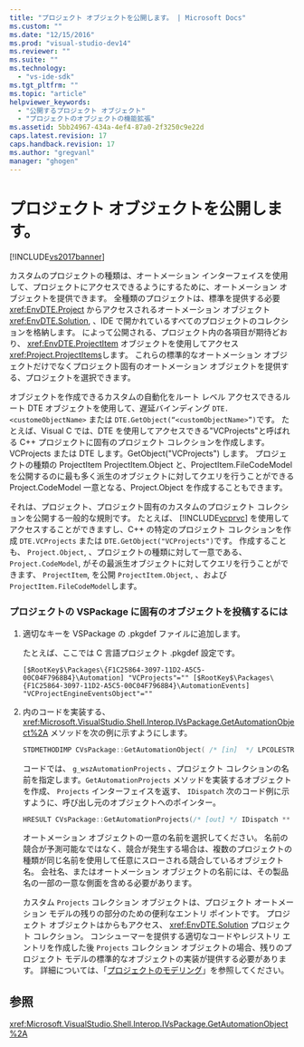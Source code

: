 ```yaml
---
title: "プロジェクト オブジェクトを公開します。 | Microsoft Docs"
ms.custom: ""
ms.date: "12/15/2016"
ms.prod: "visual-studio-dev14"
ms.reviewer: ""
ms.suite: ""
ms.technology: 
  - "vs-ide-sdk"
ms.tgt_pltfrm: ""
ms.topic: "article"
helpviewer_keywords: 
  - "公開するプロジェクト オブジェクト"
  - "プロジェクトのオブジェクトの機能拡張"
ms.assetid: 5bb24967-434a-4ef4-87a0-2f3250c9e22d
caps.latest.revision: 17
caps.handback.revision: 17
ms.author: "gregvanl"
manager: "ghogen"
---
```

# プロジェクト オブジェクトを公開します。
[!INCLUDE[vs2017banner](../../code-quality/includes/vs2017banner.md)]

カスタムのプロジェクトの種類は、オートメーション インターフェイスを使用して、プロジェクトにアクセスできるようにするために、オートメーション オブジェクトを提供できます。 全種類のプロジェクトは、標準を提供する必要 <xref:EnvDTE.Project> からアクセスされるオートメーション オブジェクト <xref:EnvDTE.Solution>, 、IDE で開かれているすべてのプロジェクトのコレクションを格納します。 によって公開される、プロジェクト内の各項目が期待どおり、 <xref:EnvDTE.ProjectItem> オブジェクトを使用してアクセス <xref:Project.ProjectItems>します。 これらの標準的なオートメーション オブジェクトだけでなくプロジェクト固有のオートメーション オブジェクトを提供する、プロジェクトを選択できます。  
  
 オブジェクトを作成できるカスタムの自動化をルート レベル アクセスできるルート DTE オブジェクトを使用して、遅延バインディング `DTE.<customeObjectName>` または `DTE.GetObject(“<customObjectName>”)`です。 たとえば、Visual C では、DTE を使用してアクセスできる"VCProjects"と呼ばれる C\+\+ プロジェクトに固有のプロジェクト コレクションを作成します。VCProjects または DTE します。GetObject\("VCProjects"\) します。 プロジェクトの種類の ProjectItem ProjectItem.Object と、ProjectItem.FileCodeModel を公開するのに最も多く派生のオブジェクトに対してクエリを行うことができる Project.CodeModel 一意となる、Project.Object を作成することもできます。  
  
 それは、プロジェクト、プロジェクト固有のカスタムのプロジェクト コレクションを公開する一般的な規則です。 たとえば、 [!INCLUDE[vcprvc](../../debugger/includes/vcprvc_md.md)] を使用してアクセスすることができますし、C\+\+ の特定のプロジェクト コレクションを作成 `DTE.VCProjects` または `DTE.GetObject("VCProjects")`です。 作成することも、 `Project.Object`, 、プロジェクトの種類に対して一意である、 `Project.CodeModel`, がその最派生オブジェクトに対してクエリを行うことができます、 `ProjectItem`, を公開 `ProjectItem.Object`, 、および `ProjectItem.FileCodeModel`します。  
  
### プロジェクトの VSPackage に固有のオブジェクトを投稿するには  
  
1.  適切なキーを VSPackage の .pkgdef ファイルに追加します。  
  
     たとえば、ここでは C 言語プロジェクト .pkgdef 設定です。  
  
    ```  
    [$RootKey$\Packages\{F1C25864-3097-11D2-A5C5-00C04F7968B4}\Automation] "VCProjects"="" [$RootKey$\Packages\{F1C25864-3097-11D2-A5C5-00C04F7968B4}\AutomationEvents] "VCProjectEngineEventsObject"=""  
    ```  
  
2.  内のコードを実装する、 <xref:Microsoft.VisualStudio.Shell.Interop.IVsPackage.GetAutomationObject%2A> メソッドを次の例に示すようにします。  
  
    ```cpp  
    STDMETHODIMP CVsPackage::GetAutomationObject( /* [in]  */ LPCOLESTR       pszPropName, /* [out] */ IDispatch **    ppIDispatch) { ExpectedPtrRet(pszPropName); ExpectedPtrRet(ppIDispatch); *ppIDispatch = NULL; if (m_fZombie) return E_UNEXPECTED; if (_wcsicmp(pszPropName, g_wszAutomationProjects) == 0) { return GetAutomationProjects(ppIDispatch); } else if (_wcsicmp(pszPropName, g_wszAutomationProjectsEvents) == 0) { return CAutomationEvents::GetAutomationEvents(ppIDispatch); } else if (_wcsicmp(pszPropName, g_wszAutomationProjectItemsEvents) == 0) { return CAutomationEvents::GetAutomationEvents(ppIDispatch); } return E_INVALIDARG; }   
    ```  
  
     コードでは、 `g_wszAutomationProjects` 、プロジェクト コレクションの名前を指定します。`GetAutomationProjects` メソッドを実装するオブジェクトを作成、 `Projects` インターフェイスを返す、 `IDispatch` 次のコード例に示すように、呼び出し元のオブジェクトへのポインター。  
  
    ```cpp  
    HRESULT CVsPackage::GetAutomationProjects(/* [out] */ IDispatch ** ppIDispatch) { ExpectedPtrRet(ppIDispatch); *ppIDispatch = NULL; if (!m_srpAutomationProjects) { HRESULT hr = CACProjects::CreateInstance(&m_srpAutomationProjects); IfFailRet(hr); ExpectedExprRet(m_srpAutomationProjects != NULL); } return m_srpAutomationProjects.CopyTo(ppIDispatch); }  
    ```  
  
     オートメーション オブジェクトの一意の名前を選択してください。 名前の競合が予測可能なではなく、競合が発生する場合は、複数のプロジェクトの種類が同じ名前を使用して任意にスローされる競合しているオブジェクト名。 会社名、またはオートメーション オブジェクトの名前には、その製品名の一部の一意な側面を含める必要があります。  
  
     カスタム `Projects` コレクション オブジェクトは、プロジェクト オートメーション モデルの残りの部分のための便利なエントリ ポイントです。 プロジェクト オブジェクトはからもアクセス、 <xref:EnvDTE.Solution> プロジェクト コレクション。 コンシューマーを提供する適切なコードやレジストリ エントリを作成した後 `Projects` コレクション オブジェクトの場合、残りのプロジェクト モデルの標準的なオブジェクトの実装が提供する必要があります。 詳細については、「[プロジェクトのモデリング](../../extensibility/internals/project-modeling.md)」を参照してください。  
  
## 参照  
 <xref:Microsoft.VisualStudio.Shell.Interop.IVsPackage.GetAutomationObject%2A>